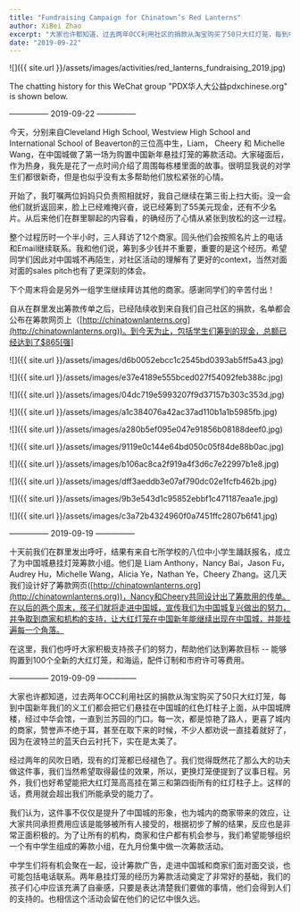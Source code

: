 ```yaml
---
title: "Fundraising Campaign for Chinatown’s Red Lanterns"
author: XiBei Zhao
excerpt: "大家也许都知道，过去两年OCC利用社区的捐款从淘宝购买了50只大红灯笼，每到中国新年我们的义工们都会把它们悬挂在中国城的红色灯柱子上面，从中国城牌楼，经过中华会馆，一直到兰苏园的门口。每一次，都是惊艳了路人，更喜了城内的商家，赞誉声不绝于耳，甚至在取下来的时候，不少人都劝说一直挂着就好了，因为在波特兰的蓝天白云衬托下，实在是太美了。经过两年的风吹日晒，现有的灯笼都已经褪色了。我们觉得既然花了那么大的功夫做这件事，我们当然希望取得最佳的效果，所以，更换灯笼便提到了议事日程。"
date: "2019-09-22"
---
```


![]({{ site.url }}/assets/images/activities/red_lanterns_fundraising_2019.jpg)

The chatting history for this WeChat group "PDX华人大公益pdxchinese.org" is shown below.

—————  2019-09-22  —————

今天，分别来自Cleveland High School, Westview High School and International School of Beaverton的三位高中生，Liam， Cheery 和 Michelle Wang，在中国城做了第一场为购置中国新年悬挂灯笼的筹款活动。大家碰面后，作为热身，我先是花了一点时间介绍了周围每栋楼里面的故事。很明显我说的对学生们都很新奇，但是也似乎没有太多帮助他们放松紧张的心情。

开始了，我叮嘱两位妈妈只负责照相就好，我自己继续在第三街上扫大街。没一会他们就折返回来，脸上已经难掩兴奋，说已经筹到了55美元现金，还有不少名片。从后来他们在群里聊起的内容看，的确经历了心情从紧张到放松的这一过程。

整个过程历时一个半小时，三人拜访了12个商家。回头他们会按照名片上的电话和Email继续联系。我和他们说，筹到多少钱并不重要，重要的是这个经历。希望同学们因此对中国城不再陌生，对社区活动的理解有了更好的context，当然对面对面的sales pitch也有了更深刻的体会。

下个周末将会是另外一组学生继续拜访其他的商家。感谢同学们的辛苦付出！

自从在群里发出筹款传单之后，已经陆续收到来自我们自己社区的捐款，名单都会公布在筹款网页上（[http://chinatownlanterns.org](http://chinatownlanterns.org))。到今天为止，包括学生们筹到的现金，总额已经达到了$865[强]

![]({{ site.url }}/assets/images/d6b0052ebcc1c2545bd0393ab5ff5a43.jpg)

![]({{ site.url }}/assets/images/e37e4189e555bced027f54092feb388c.jpg)

![]({{ site.url }}/assets/images/04dc719e5993207f9d37157b303c353d.jpg)

![]({{ site.url }}/assets/images/a1c384076a42ac37ad110b1a1b5985fb.jpg)

![]({{ site.url }}/assets/images/a280b5ef095e047e91856b08188deef0.jpg)

![]({{ site.url }}/assets/images/9119e0c144e64bd050c05f84de88b0ac.jpg)

![]({{ site.url }}/assets/images/b106ac8ca2f919a4f3d6c7e22997b1e8.jpg)

![]({{ site.url }}/assets/images/dff3aeddb3e07af790dc02e1fcfb462b.jpg)

![]({{ site.url }}/assets/images/9b3e543d1c95852ebbf1c471187eaa1e.jpg)

![]({{ site.url }}/assets/images/c3a72b4324960f0a7451ffc2807b6f41.jpg)

—————  2019-09-19  —————

十天前我们在群里发出呼吁，结果有来自七所学校的八位中小学生踊跃报名，成立了为中国城悬挂灯笼筹款小组。他们是 Liam Anthony，Nancy Bai，Jason Fu，Audrey Hu，Michelle Wang，Alicia Ye，Nathan Ye，Cheery Zhang。这几天我们设计好了筹款网页([http://chinatownlanterns.org](http://chinatownlanterns.org))，Nancy和Cheery共同设计出了筹款用的传单。在以后的两个周末，孩子们就将走进中国城，宣传我们为中国城复兴做出的努力，并争取到商家和机构的支持，让大红灯笼在中国新年能继续出现在中国城，并能挂遍每一个角落。

在这里，我们也呼吁大家积极支持孩子们的努力，帮助他们达到筹款目标 -- 能够购置到100个全新的大红灯笼，和海运，配件订制和市府许可等费用。

—————  2019-09-09  —————

大家也许都知道，过去两年OCC利用社区的捐款从淘宝购买了50只大红灯笼，每到中国新年我们的义工们都会把它们悬挂在中国城的红色灯柱子上面，从中国城牌楼，经过中华会馆，一直到兰苏园的门口。每一次，都是惊艳了路人，更喜了城内的商家，赞誉声不绝于耳，甚至在取下来的时候，不少人都劝说一直挂着就好了，因为在波特兰的蓝天白云衬托下，实在是太美了。

经过两年的风吹日晒，现有的灯笼都已经褪色了。我们觉得既然花了那么大的功夫做这件事，我们当然希望取得最佳的效果，所以，更换灯笼便提到了议事日程。另外，我们也好希望能把大红灯笼高高挂在第三和第四街所有的红灯柱子上。这样的话，费用就会超出我们所能承受的能力了。

我们认为，这件事不仅仅是提升了中国城的形象，也为城内的商家带来的效应，让大家共同承担费用应该是能够被所有人接受的，根据初步了解的结果，反应也是非常正面积极的。为了让所有的机构，商家和住户都有机会参与，我们希望能够组织一个有中学生组成的筹款小组，在九月份集中做一次筹款活动。

中学生们将有机会聚在一起，设计筹款广告，走进中国城和商家们面对面交谈，也可能包括电话联系。两年悬挂灯笼的经历为筹款活动奠定了非常好的基础，我们的孩子们心中应该充满了自豪感，只要是表达清楚我们要做的事情，他们会得到人们的支持的。也相信这个活动会留在他们的记忆中很久远。
